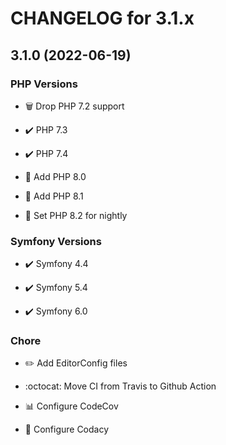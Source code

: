 # CHANGELOG for 3.1.x

## 3.1.0 (2022-06-19)

### PHP Versions

*   🗑️ Drop PHP 7.2 support

*   ✔️ PHP 7.3

*   ✔️ PHP 7.4

*   🚀 Add PHP 8.0

*   🚀 Add PHP 8.1

*   🧪 Set PHP 8.2 for nightly

### Symfony Versions

*   ✔️ Symfony 4.4

*   ✔️ Symfony 5.4

*   ✔️ Symfony 6.0

### Chore

*   ✏️ Add EditorConfig files

*   :octocat: Move CI from Travis to Github Action

*   📊 Configure CodeCov

*   🔬 Configure Codacy
